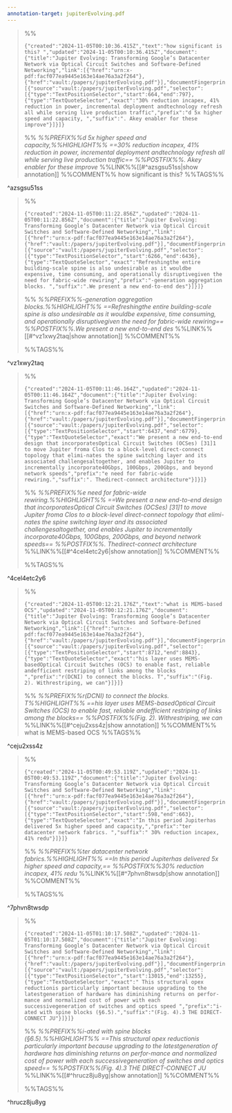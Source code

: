 ```yaml
---
annotation-target: jupiterEvolving.pdf
---
```



>%%
>```annotation-json
>{"created":"2024-11-05T00:10:36.415Z","text":"how significant is this? ","updated":"2024-11-05T00:10:36.415Z","document":{"title":"Jupiter Evolving: Transforming Google’s Datacenter Network via Optical Circuit Switches and Software-Defined Networking","link":[{"href":"urn:x-pdf:facf077ea9445e163e14ae76a3a2f264"},{"href":"vault:/papers/jupiterEvolving.pdf"}],"documentFingerprint":"facf077ea9445e163e14ae76a3a2f264"},"uri":"vault:/papers/jupiterEvolving.pdf","target":[{"source":"vault:/papers/jupiterEvolving.pdf","selector":[{"type":"TextPositionSelector","start":664,"end":797},{"type":"TextQuoteSelector","exact":"30% reduction incapex, 41% reduction in power, incremental deployment andtechnology refresh all while serving live production traffic","prefix":"d 5x higher speed and capacity, ","suffix":". Akey enabler for these improve"}]}]}
>```
>%%
>*%%PREFIX%%d 5x higher speed and capacity,%%HIGHLIGHT%% ==30% reduction incapex, 41% reduction in power, incremental deployment andtechnology refresh all while serving live production traffic== %%POSTFIX%%. Akey enabler for these improve*
>%%LINK%%[[#^azsgsu51ss|show annotation]]
>%%COMMENT%%
>how significant is this? 
>%%TAGS%%
>
^azsgsu51ss


>%%
>```annotation-json
>{"created":"2024-11-05T00:11:22.856Z","updated":"2024-11-05T00:11:22.856Z","document":{"title":"Jupiter Evolving: Transforming Google’s Datacenter Network via Optical Circuit Switches and Software-Defined Networking","link":[{"href":"urn:x-pdf:facf077ea9445e163e14ae76a3a2f264"},{"href":"vault:/papers/jupiterEvolving.pdf"}],"documentFingerprint":"facf077ea9445e163e14ae76a3a2f264"},"uri":"vault:/papers/jupiterEvolving.pdf","target":[{"source":"vault:/papers/jupiterEvolving.pdf","selector":[{"type":"TextPositionSelector","start":6266,"end":6436},{"type":"TextQuoteSelector","exact":"Refreshingthe entire building-scale spine is also undesirable as it wouldbe expensive, time consuming, and operationally disruptivegiven the need for fabric-wide rewiring","prefix":"-generation aggregation blocks. ","suffix":".We present a new end-to-end des"}]}]}
>```
>%%
>*%%PREFIX%%-generation aggregation blocks.%%HIGHLIGHT%% ==Refreshingthe entire building-scale spine is also undesirable as it wouldbe expensive, time consuming, and operationally disruptivegiven the need for fabric-wide rewiring== %%POSTFIX%%.We present a new end-to-end des*
>%%LINK%%[[#^vz1xwy2taq|show annotation]]
>%%COMMENT%%
>
>%%TAGS%%
>
^vz1xwy2taq


>%%
>```annotation-json
>{"created":"2024-11-05T00:11:46.164Z","updated":"2024-11-05T00:11:46.164Z","document":{"title":"Jupiter Evolving: Transforming Google’s Datacenter Network via Optical Circuit Switches and Software-Defined Networking","link":[{"href":"urn:x-pdf:facf077ea9445e163e14ae76a3a2f264"},{"href":"vault:/papers/jupiterEvolving.pdf"}],"documentFingerprint":"facf077ea9445e163e14ae76a3a2f264"},"uri":"vault:/papers/jupiterEvolving.pdf","target":[{"source":"vault:/papers/jupiterEvolving.pdf","selector":[{"type":"TextPositionSelector","start":6437,"end":6779},{"type":"TextQuoteSelector","exact":"We present a new end-to-end design that incorporatesOptical Circuit Switches (OCSes) [31]1 to move Jupiter froma Clos to a block-level direct-connect topology that elimi-nates the spine switching layer and its associated challengesaltogether, and enables Jupiter to incrementally incorporate40Gbps, 100Gbps, 200Gbps, and beyond network speeds","prefix":"e need for fabric-wide rewiring.","suffix":". Thedirect-connect architecture"}]}]}
>```
>%%
>*%%PREFIX%%e need for fabric-wide rewiring.%%HIGHLIGHT%% ==We present a new end-to-end design that incorporatesOptical Circuit Switches (OCSes) [31]1 to move Jupiter froma Clos to a block-level direct-connect topology that elimi-nates the spine switching layer and its associated challengesaltogether, and enables Jupiter to incrementally incorporate40Gbps, 100Gbps, 200Gbps, and beyond network speeds== %%POSTFIX%%. Thedirect-connect architecture*
>%%LINK%%[[#^4cel4etc2y6|show annotation]]
>%%COMMENT%%
>
>%%TAGS%%
>
^4cel4etc2y6



>%%
>```annotation-json
>{"created":"2024-11-05T00:12:21.176Z","text":"what is MEMS-based OCS","updated":"2024-11-05T00:12:21.176Z","document":{"title":"Jupiter Evolving: Transforming Google’s Datacenter Network via Optical Circuit Switches and Software-Defined Networking","link":[{"href":"urn:x-pdf:facf077ea9445e163e14ae76a3a2f264"},{"href":"vault:/papers/jupiterEvolving.pdf"}],"documentFingerprint":"facf077ea9445e163e14ae76a3a2f264"},"uri":"vault:/papers/jupiterEvolving.pdf","target":[{"source":"vault:/papers/jupiterEvolving.pdf","selector":[{"type":"TextPositionSelector","start":8712,"end":8843},{"type":"TextQuoteSelector","exact":"his layer uses MEMS-basedOptical Circuit Switches (OCS) to enable fast, reliable andefficient restriping of links among the blocks ","prefix":"r(DCNI) to connect the blocks. T","suffix":"(Fig. 2). Withrestriping, we can"}]}]}
>```
>%%
>*%%PREFIX%%r(DCNI) to connect the blocks. T%%HIGHLIGHT%% ==his layer uses MEMS-basedOptical Circuit Switches (OCS) to enable fast, reliable andefficient restriping of links among the blocks== %%POSTFIX%%(Fig. 2). Withrestriping, we can*
>%%LINK%%[[#^ceju2xss4z|show annotation]]
>%%COMMENT%%
>what is MEMS-based OCS
>%%TAGS%%
>
^ceju2xss4z


>%%
>```annotation-json
>{"created":"2024-11-05T00:49:53.119Z","updated":"2024-11-05T00:49:53.119Z","document":{"title":"Jupiter Evolving: Transforming Google’s Datacenter Network via Optical Circuit Switches and Software-Defined Networking","link":[{"href":"urn:x-pdf:facf077ea9445e163e14ae76a3a2f264"},{"href":"vault:/papers/jupiterEvolving.pdf"}],"documentFingerprint":"facf077ea9445e163e14ae76a3a2f264"},"uri":"vault:/papers/jupiterEvolving.pdf","target":[{"source":"vault:/papers/jupiterEvolving.pdf","selector":[{"type":"TextPositionSelector","start":598,"end":663},{"type":"TextQuoteSelector","exact":"In this period Jupiterhas delivered 5x higher speed and capacity,","prefix":"ter datacenter network fabrics. ","suffix":" 30% reduction incapex, 41% redu"}]}]}
>```
>%%
>*%%PREFIX%%ter datacenter network fabrics.%%HIGHLIGHT%% ==In this period Jupiterhas delivered 5x higher speed and capacity,== %%POSTFIX%%30% reduction incapex, 41% redu*
>%%LINK%%[[#^7phvn8twsdp|show annotation]]
>%%COMMENT%%
>
>%%TAGS%%
>
^7phvn8twsdp


>%%
>```annotation-json
>{"created":"2024-11-05T01:10:17.508Z","updated":"2024-11-05T01:10:17.508Z","document":{"title":"Jupiter Evolving: Transforming Google’s Datacenter Network via Optical Circuit Switches and Software-Defined Networking","link":[{"href":"urn:x-pdf:facf077ea9445e163e14ae76a3a2f264"},{"href":"vault:/papers/jupiterEvolving.pdf"}],"documentFingerprint":"facf077ea9445e163e14ae76a3a2f264"},"uri":"vault:/papers/jupiterEvolving.pdf","target":[{"source":"vault:/papers/jupiterEvolving.pdf","selector":[{"type":"TextPositionSelector","start":13015,"end":13255},{"type":"TextQuoteSelector","exact":" This structural opex reductionis particularly important because upgrading to the latestgeneration of hardware has diminishing returns on perfor-mance and normalized cost of power with each successivegeneration of switches and optics speed ","prefix":"i-ated with spine blocks (§6.5).","suffix":"(Fig. 4).3 THE DIRECT-CONNECT JU"}]}]}
>```
>%%
>*%%PREFIX%%i-ated with spine blocks (§6.5).%%HIGHLIGHT%% ==This structural opex reductionis particularly important because upgrading to the latestgeneration of hardware has diminishing returns on perfor-mance and normalized cost of power with each successivegeneration of switches and optics speed== %%POSTFIX%%(Fig. 4).3 THE DIRECT-CONNECT JU*
>%%LINK%%[[#^hrucz8ju8yg|show annotation]]
>%%COMMENT%%
>
>%%TAGS%%
>
^hrucz8ju8yg
